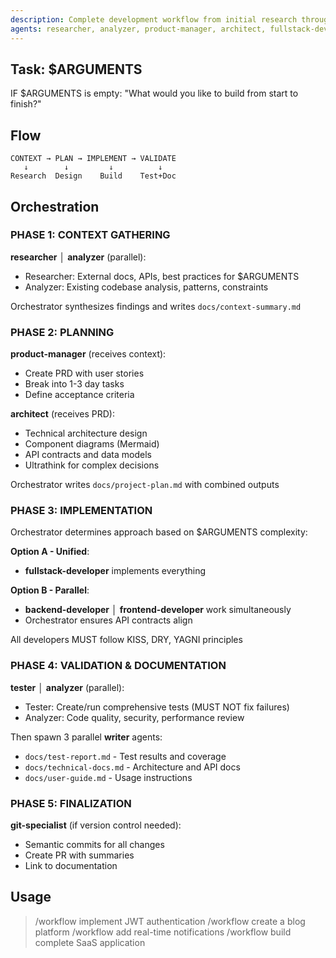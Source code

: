 ```yaml
---
description: Complete development workflow from initial research through implementation to testing and documentation
agents: researcher, analyzer, product-manager, architect, fullstack-developer, backend-developer, frontend-developer, tester, writer, git-specialist
---
```


## Task: $ARGUMENTS

IF $ARGUMENTS is empty: "What would you like to build from start to finish?"

## Flow
```
CONTEXT → PLAN → IMPLEMENT → VALIDATE
   ↓        ↓         ↓          ↓
Research  Design    Build    Test+Doc
```

## Orchestration

### PHASE 1: CONTEXT GATHERING

**researcher** │ **analyzer** (parallel):
- Researcher: External docs, APIs, best practices for $ARGUMENTS
- Analyzer: Existing codebase analysis, patterns, constraints

Orchestrator synthesizes findings and writes `docs/context-summary.md`

### PHASE 2: PLANNING

**product-manager** (receives context):
- Create PRD with user stories
- Break into 1-3 day tasks
- Define acceptance criteria

**architect** (receives PRD):
- Technical architecture design
- Component diagrams (Mermaid)
- API contracts and data models
- Ultrathink for complex decisions

Orchestrator writes `docs/project-plan.md` with combined outputs

### PHASE 3: IMPLEMENTATION  

Orchestrator determines approach based on $ARGUMENTS complexity:

**Option A - Unified**: 
- **fullstack-developer** implements everything

**Option B - Parallel**:
- **backend-developer** │ **frontend-developer** work simultaneously
- Orchestrator ensures API contracts align

All developers MUST follow KISS, DRY, YAGNI principles

### PHASE 4: VALIDATION & DOCUMENTATION

**tester** │ **analyzer** (parallel):
- Tester: Create/run comprehensive tests (MUST NOT fix failures)
- Analyzer: Code quality, security, performance review

Then spawn 3 parallel **writer** agents:
- `docs/test-report.md` - Test results and coverage
- `docs/technical-docs.md` - Architecture and API docs  
- `docs/user-guide.md` - Usage instructions

### PHASE 5: FINALIZATION

**git-specialist** (if version control needed):
- Semantic commits for all changes
- Create PR with summaries
- Link to documentation

## Usage

> /workflow implement JWT authentication
> /workflow create a blog platform
> /workflow add real-time notifications
> /workflow build complete SaaS application